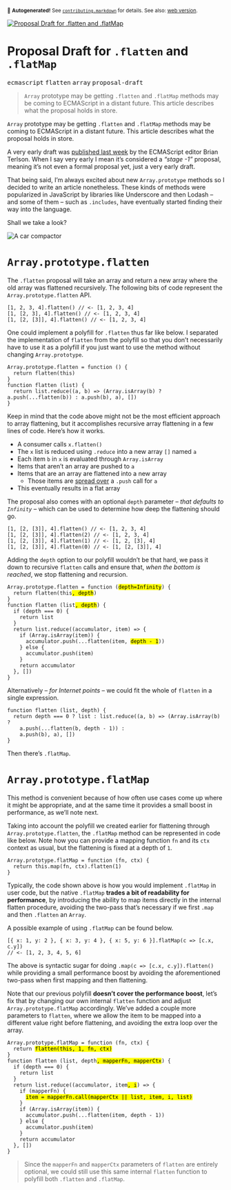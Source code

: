 <sub>&#x1F6A8; <strong>Autogenerated!</strong> See <a href="https://github.com/ponyfoo/articles/tree/noindex/contributing.markdown"><code>contributing.markdown</code></a> for details. See also: <a href="https://ponyfoo.com/articles/proposal-draft-for-flatten-and-flatmap">web version</a>.</sub>

<a href="https://ponyfoo.com/articles/proposal-draft-for-flatten-and-flatmap"><div><img src="https://i.imgur.com/JbIRSuN.jpg" alt="Proposal Draft for .flatten and .flatMap"></div></a>

<h1>Proposal Draft for <code class="md-code md-code-inline">.flatten</code> and <code class="md-code md-code-inline">.flatMap</code></h1>

<p><kbd>ecmascript</kbd> <kbd>flatten</kbd> <kbd>array</kbd> <kbd>proposal-draft</kbd></p>

<blockquote><p><code>Array</code> prototype may be getting <code>.flatten</code> and <code>.flatMap</code> methods may be coming to ECMAScript in a distant future. This article describes what the proposal holds in store.</p>
</blockquote>

<div><p><code class="md-code md-code-inline">Array</code> prototype may be getting <code class="md-code md-code-inline">.flatten</code> and <code class="md-code md-code-inline">.flatMap</code> methods may be coming to ECMAScript in a distant future. This article describes what the proposal holds in store.</p></div>

<div></div>

<div><p>A very early draft was <a href="http://bterlson.github.io/proposal-flatMap/" target="_blank" aria-label="Array.prototype.flatMap &amp; Array.prototype.flatten proposal">published last week</a> by the ECMAScript editor Brian Terlson. When I say very early I mean it&#x2019;s considered a <em>&#x201C;stage -1&#x201D;</em> proposal, meaning it&#x2019;s not even a formal proposal yet, just a very early draft.</p> <p>That being said, I&#x2019;m always excited about new <code class="md-code md-code-inline">Array.prototype</code> methods so I decided to write an article nonetheless. These kinds of methods were popularized in JavaScript by libraries like Underscore and then Lodash &#x2013; and some of them &#x2013; such as <code class="md-code md-code-inline">.includes</code>, have eventually started finding their way into the language.</p> <p>Shall we take a look?</p> <p><img src="https://i.imgur.com/gJJdfyS.jpg" alt="A car compactor"></p></div>

<div><h1 id="arrayprototypeflatten"><code class="md-code md-code-inline">Array.prototype.flatten</code></h1> <p>The <code class="md-code md-code-inline">.flatten</code> proposal will take an array and return a new array where the old array was flattened recursively. The following bits of code represent the <code class="md-code md-code-inline">Array.prototype.flatten</code> API.</p> <pre class="md-code-block"><code class="md-code md-lang-javascript">[<span class="md-code-number">1</span>, <span class="md-code-number">2</span>, <span class="md-code-number">3</span>, <span class="md-code-number">4</span>].flatten() <span class="md-code-comment">// &lt;- [1, 2, 3, 4]</span>
[<span class="md-code-number">1</span>, [<span class="md-code-number">2</span>, <span class="md-code-number">3</span>], <span class="md-code-number">4</span>].flatten() <span class="md-code-comment">// &lt;- [1, 2, 3, 4]</span>
[<span class="md-code-number">1</span>, [<span class="md-code-number">2</span>, [<span class="md-code-number">3</span>]], <span class="md-code-number">4</span>].flatten() <span class="md-code-comment">// &lt;- [1, 2, 3, 4]</span>
</code></pre> <p>One could implement a polyfill for <code class="md-code md-code-inline">.flatten</code> thus far like below. I separated the implementation of <code class="md-code md-code-inline">flatten</code> from the polyfill so that you don&#x2019;t necessarily have to use it as a polyfill if you just want to use the method without changing <code class="md-code md-code-inline">Array.prototype</code>.</p> <pre class="md-code-block"><code class="md-code md-lang-javascript"><span class="md-code-built_in">Array</span>.prototype.flatten = <span class="md-code-function"><span class="md-code-keyword">function</span> <span class="md-code-params">()</span> </span>{
  <span class="md-code-keyword">return</span> flatten(<span class="md-code-keyword">this</span>)
}
<span class="md-code-function"><span class="md-code-keyword">function</span> <span class="md-code-title">flatten</span> <span class="md-code-params">(list)</span> </span>{
  <span class="md-code-keyword">return</span> list.reduce((a, b) =&gt; (<span class="md-code-built_in">Array</span>.isArray(b) ? a.push(...flatten(b)) : a.push(b), a), [])
}
</code></pre> <p>Keep in mind that the code above might not be the most efficient approach to array flattening, but it accomplishes recursive array flattening in a few lines of code. Here&#x2019;s how it works.</p> <ul> <li>A consumer calls <code class="md-code md-code-inline">x.flatten()</code></li> <li>The <code class="md-code md-code-inline">x</code> list is reduced using <code class="md-code md-code-inline">.reduce</code> into a new array <code class="md-code md-code-inline">[]</code> named <code class="md-code md-code-inline">a</code></li> <li>Each item <code class="md-code md-code-inline">b</code> in <code class="md-code md-code-inline">x</code> is evaluated through <code class="md-code md-code-inline">Array.isArray</code></li> <li>Items that aren&#x2019;t an array are pushed to <code class="md-code md-code-inline">a</code></li> <li>Items that are an array are flattened into a new array <ul> <li>Those items are <a href="https://ponyfoo.com/articles/es6-spread-and-butter-in-depth" aria-label="ES6 Spread and Butter in Depth">spread over</a> a <code class="md-code md-code-inline">.push</code> call for <code class="md-code md-code-inline">a</code></li> </ul> </li> <li>This eventually results in a flat array</li> </ul> <p>The proposal also comes with an optional <code class="md-code md-code-inline">depth</code> parameter <em>&#x2013; that defaults to <code class="md-code md-code-inline">Infinity</code> &#x2013;</em> which can be used to determine how deep the flattening should go.</p> <pre class="md-code-block"><code class="md-code md-lang-javascript">[<span class="md-code-number">1</span>, [<span class="md-code-number">2</span>, [<span class="md-code-number">3</span>]], <span class="md-code-number">4</span>].flatten() <span class="md-code-comment">// &lt;- [1, 2, 3, 4]</span>
[<span class="md-code-number">1</span>, [<span class="md-code-number">2</span>, [<span class="md-code-number">3</span>]], <span class="md-code-number">4</span>].flatten(<span class="md-code-number">2</span>) <span class="md-code-comment">// &lt;- [1, 2, 3, 4]</span>
[<span class="md-code-number">1</span>, [<span class="md-code-number">2</span>, [<span class="md-code-number">3</span>]], <span class="md-code-number">4</span>].flatten(<span class="md-code-number">1</span>) <span class="md-code-comment">// &lt;- [1, 2, [3], 4]</span>
[<span class="md-code-number">1</span>, [<span class="md-code-number">2</span>, [<span class="md-code-number">3</span>]], <span class="md-code-number">4</span>].flatten(<span class="md-code-number">0</span>) <span class="md-code-comment">// &lt;- [1, [2, [3]], 4]</span>
</code></pre> <p>Adding the <code class="md-code md-code-inline">depth</code> option to our polyfill wouldn&#x2019;t be that hard, we pass it down to recursive <code class="md-code md-code-inline">flatten</code> calls and ensure that, <em>when the bottom is reached</em>, we stop flattening and recursion.</p> <pre class="md-code-block"><code class="md-code md-lang-javascript"><span class="md-code-built_in">Array</span>.prototype.flatten = <span class="md-code-function"><span class="md-code-keyword">function</span> <span class="md-code-params">(<mark class="md-mark md-code-mark">depth=Infinity</mark>)</span> </span>{
  <span class="md-code-keyword">return</span> flatten(this<mark class="md-mark md-code-mark">, depth</mark>)
}
<span class="md-code-function"><span class="md-code-keyword">function</span> <span class="md-code-title">flatten</span> <span class="md-code-params">(list<mark class="md-mark md-code-mark">, depth</mark>)</span> </span>{
  <span class="md-code-keyword">if</span> (depth === <span class="md-code-number">0</span>) {
    <span class="md-code-keyword">return</span> list
  }
  <span class="md-code-keyword">return</span> list.reduce((accumulator, item) =&gt; {
    <span class="md-code-keyword">if</span> (<span class="md-code-built_in">Array</span>.isArray(item)) {
      accumulator.push(...flatten(item, <mark class="md-mark md-code-mark">depth - <span class="md-code-number">1</span></mark>))
    } <span class="md-code-keyword">else</span> {
      accumulator.push(item)
    }
    <span class="md-code-keyword">return</span> accumulator
  }, [])
}
</code></pre> <p>Alternatively <em>&#x2013; for Internet points &#x2013;</em> we could fit the whole of <code class="md-code md-code-inline">flatten</code> in a single expression.</p> <pre class="md-code-block"><code class="md-code md-lang-javascript"><span class="md-code-function"><span class="md-code-keyword">function</span> <span class="md-code-title">flatten</span> <span class="md-code-params">(list, depth)</span> </span>{
  <span class="md-code-keyword">return</span> depth === <span class="md-code-number">0</span> ? list : list.reduce((a, b) =&gt; (<span class="md-code-built_in">Array</span>.isArray(b) ?
    a.push(...flatten(b, depth - <span class="md-code-number">1</span>)) :
    a.push(b), a), [])
}
</code></pre> <p>Then there&#x2019;s <code class="md-code md-code-inline">.flatMap</code>.</p> <h1 id="arrayprototypeflatmap"><code class="md-code md-code-inline">Array.prototype.flatMap</code></h1> <p>This method is convenient because of how often use cases come up where it might be appropriate, and at the same time it provides a small boost in performance, as we&#x2019;ll note next.</p> <p>Taking into account the polyfill we created earlier for flattening through <code class="md-code md-code-inline">Array.prototype.flatten</code>, the <code class="md-code md-code-inline">.flatMap</code> method can be represented in code like below. Note how you can provide a mapping function <code class="md-code md-code-inline">fn</code> and its <code class="md-code md-code-inline">ctx</code> context as usual, but the flattening is fixed at a depth of <code class="md-code md-code-inline">1</code>.</p> <pre class="md-code-block"><code class="md-code md-lang-javascript"><span class="md-code-built_in">Array</span>.prototype.flatMap = <span class="md-code-function"><span class="md-code-keyword">function</span> <span class="md-code-params">(fn, ctx)</span> </span>{
  <span class="md-code-keyword">return</span> <span class="md-code-keyword">this</span>.map(fn, ctx).flatten(<span class="md-code-number">1</span>)
}
</code></pre> <p>Typically, the code shown above is how you would implement <code class="md-code md-code-inline">.flatMap</code> in user code, but the native <code class="md-code md-code-inline">.flatMap</code> <strong>trades a bit of readability for performance</strong>, by introducing the ability to map items directly in the internal flatten procedure, avoiding the two-pass that&#x2019;s necessary if we first <code class="md-code md-code-inline">.map</code> and then <code class="md-code md-code-inline">.flatten</code> an <code class="md-code md-code-inline">Array</code>.</p> <p>A possible example of using <code class="md-code md-code-inline">.flatMap</code> can be found below.</p> <pre class="md-code-block"><code class="md-code md-lang-javascript">[{ x: <span class="md-code-number">1</span>, y: <span class="md-code-number">2</span> }, { x: <span class="md-code-number">3</span>, y: <span class="md-code-number">4</span> }, { x: <span class="md-code-number">5</span>, y: <span class="md-code-number">6</span> }].flatMap(c =&gt; [c.x, c.y])
<span class="md-code-comment">// &lt;- [1, 2, 3, 4, 5, 6]</span>
</code></pre> <p>The above is syntactic sugar for doing <code class="md-code md-code-inline">.map(c =&gt; [c.x, c.y]).flatten()</code> while providing a small performance boost by avoiding the aforementioned two-pass when first mapping and then flattening.</p> <p>Note that our previous polyfill <strong>doesn&#x2019;t cover the performance boost</strong>, let&#x2019;s fix that by changing our own internal <code class="md-code md-code-inline">flatten</code> function and adjust <code class="md-code md-code-inline">Array.prototype.flatMap</code> accordingly. We&#x2019;ve added a couple more parameters to <code class="md-code md-code-inline">flatten</code>, where we allow the item to be mapped into a different value right before flattening, and avoiding the extra loop over the array.</p> <pre class="md-code-block"><code class="md-code md-lang-javascript"><span class="md-code-built_in">Array</span>.prototype.flatMap = <span class="md-code-function"><span class="md-code-keyword">function</span> <span class="md-code-params">(fn, ctx)</span> </span>{
  <span class="md-code-keyword">return</span> <mark class="md-mark md-code-mark">flatten(<span class="md-code-keyword">this</span>, <span class="md-code-number">1</span>, fn, ctx)</mark>
}
<span class="md-code-function"><span class="md-code-keyword">function</span> <span class="md-code-title">flatten</span> <span class="md-code-params">(list, depth<mark class="md-mark md-code-mark">, mapperFn, mapperCtx</mark>)</span> </span>{
  <span class="md-code-keyword">if</span> (depth === <span class="md-code-number">0</span>) {
    <span class="md-code-keyword">return</span> list
  }
  <span class="md-code-keyword">return</span> list.reduce((accumulator, item<mark class="md-mark md-code-mark">, i</mark>) =&gt; {
    <span class="md-code-keyword">if</span> (mapperFn) {
      <mark class="md-mark md-code-mark">item = mapperFn.call(mapperCtx || list, item, i, list)</mark>
    }
    <span class="md-code-keyword">if</span> (<span class="md-code-built_in">Array</span>.isArray(item)) {
      accumulator.push(...flatten(item, depth - <span class="md-code-number">1</span>))
    } <span class="md-code-keyword">else</span> {
      accumulator.push(item)
    }
    <span class="md-code-keyword">return</span> accumulator
  }, [])
}
</code></pre> <blockquote> <p>Since the <code class="md-code md-code-inline">mapperFn</code> and <code class="md-code md-code-inline">mapperCtx</code> parameters of <code class="md-code md-code-inline">flatten</code> are entirely optional, we could still use this same internal <code class="md-code md-code-inline">flatten</code> function to polyfill both <code class="md-code md-code-inline">.flatten</code> and <code class="md-code md-code-inline">.flatMap</code>.</p> </blockquote></div>
